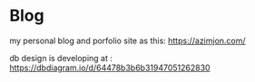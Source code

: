 # Blog
my personal blog and porfolio site
as this:
https://azimjon.com/


db design is developing at : https://dbdiagram.io/d/64478b3b6b31947051262830

